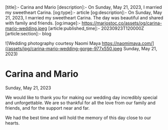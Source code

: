 [title]:- Carina and Mario
[description]:- On Sunday, May 21, 2023, I married my sweetheart Carina.
[og:type]:- article
[og:description]:- On Sunday, May 21, 2023, I married my sweetheart Carina. The day was beautiful and shared with family and friends.
[og:image]:- https://mariostoc.co/assets/og/carina-mario-wedding.jpeg
[article:published_time]:- 20230923T120000Z
[article:section]:- blog


![Wedding photography courtesy Naomi Maya https://naomimaya.com/](/assets/jpg/carina-mario-wedding-gorge-977x550.jpeg Sunday, May 21, 2023)


# Carina and Mario
<p class="timestamp">Sunday, May 21, 2023</p>


We would like to thank you for making our wedding day incredibly special and unforgettable.  We are so thankful for all the love from our family and friends, and for the support near and far.

We had the best time and will hold the memory of this day close to our hearts.

